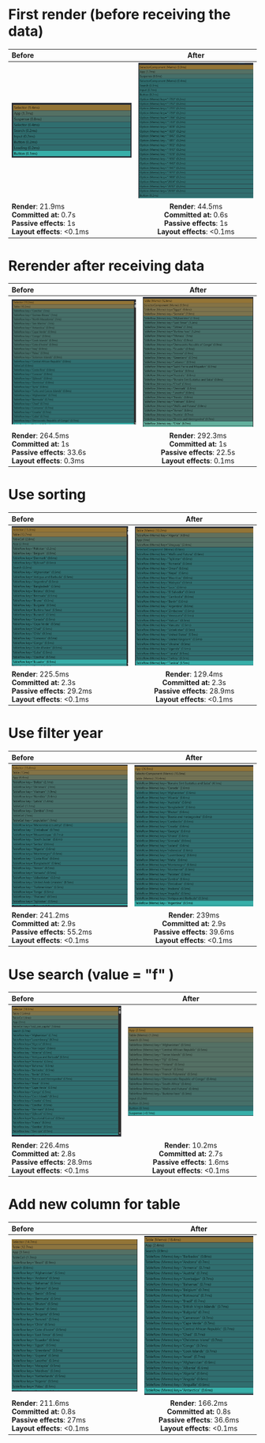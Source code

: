 # First render (before receiving the data)

| Before                                                                                                |                                                 After                                                 |
| :---------------------------------------------------------------------------------------------------- | :---------------------------------------------------------------------------------------------------: |
| ![BeforeFirstRender](./docs/before/first-open.png)                                                    |                           ![AfterFirstRender](./docs/after/first-open.png)                            |
| **Render**: 21.9ms<br>**Committed at:** 0.7s<br>**Passive effects**: 1s<br>**Layout effects**: <0.1ms | **Render**: 44.5ms<br>**Committed at:** 0.6s<br>**Passive effects**: 1s<br>**Layout effects**: <0.1ms |

# Rerender after receiving data

| Before                                                                                                 |                                                 After                                                  |
| :----------------------------------------------------------------------------------------------------- | :----------------------------------------------------------------------------------------------------: |
| ![BeforeData](./docs/before/first-data.png)                                                            |                               ![AfterData](./docs/after/first-data.png)                                |
| **Render**: 264.5ms<br>**Committed at:** 1s<br>**Passive effects**: 33.6s<br>**Layout effects**: 0.3ms | **Render**: 292.3ms<br>**Committed at:** 1s<br>**Passive effects**: 22.5s<br>**Layout effects**: 0.1ms |

# Use sorting

| Before                                                                                                     |                                                   After                                                    |
| :--------------------------------------------------------------------------------------------------------- | :--------------------------------------------------------------------------------------------------------: |
| ![BeforeSored](./docs/before/sorted.png)                                                                   |                                  ![AfterSorted](./docs/after/sorted.png)                                   |
| **Render**: 225.5ms<br>**Committed at:** 2.3s<br>**Passive effects**: 29.2ms<br>**Layout effects**: <0.1ms | **Render**: 129.4ms<br>**Committed at:** 2.3s<br>**Passive effects**: 28.9ms<br>**Layout effects**: <0.1ms |

# Use filter year

| Before                                                                                                     |                                                  After                                                   |
| :--------------------------------------------------------------------------------------------------------- | :------------------------------------------------------------------------------------------------------: |
| ![BeforeFilter](./docs/before/selected-year.png)                                                           |                              ![AfterFilter](./docs/after/selected-year.png)                              |
| **Render**: 241.2ms<br>**Committed at:** 2.9s<br>**Passive effects**: 55.2ms<br>**Layout effects**: <0.1ms | **Render**: 239ms<br>**Committed at:** 2.9s<br>**Passive effects**: 39.6ms<br>**Layout effects**: <0.1ms |

# Use search (value = "f" )

| Before                                                                                                     |                                                  After                                                   |
| :--------------------------------------------------------------------------------------------------------- | :------------------------------------------------------------------------------------------------------: |
| ![BeforeSearchF](./docs/before/search-f.png)                                                               |                                ![AfterSearchF](./docs/after/search-f.png)                                |
| **Render**: 226.4ms<br>**Committed at:** 2.8s<br>**Passive effects**: 28.9ms<br>**Layout effects**: <0.1ms | **Render**: 10.2ms<br>**Committed at:** 2.7s<br>**Passive effects**: 1.6ms<br>**Layout effects**: <0.1ms |

# Add new column for table

| Before                                                                                                   |                                                   After                                                    |
| :------------------------------------------------------------------------------------------------------- | :--------------------------------------------------------------------------------------------------------: |
| ![BeforeNewCol](./docs/before/new-col.png)                                                               |                                  ![AfterNewCol](./docs/after/new-col.png)                                  |
| **Render**: 211.6ms<br>**Committed at:** 0.8s<br>**Passive effects**: 27ms<br>**Layout effects**: <0.1ms | **Render**: 166.2ms<br>**Committed at:** 0.8s<br>**Passive effects**: 36.6ms<br>**Layout effects**: <0.1ms |
